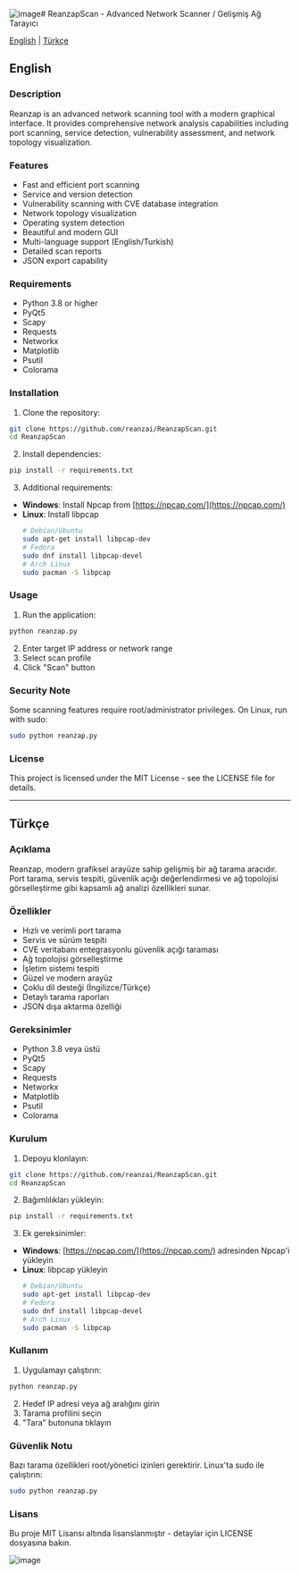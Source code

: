 ![image](https://github.com/user-attachments/assets/45672fbd-e958-451e-b144-73c6bb52e277)# ReanzapScan - Advanced Network Scanner / Gelişmiş Ağ Tarayıcı

[English](#english) | [Türkçe](#türkçe)

## English

### Description
Reanzap is an advanced network scanning tool with a modern graphical interface. It provides comprehensive network analysis capabilities including port scanning, service detection, vulnerability assessment, and network topology visualization.

### Features
- Fast and efficient port scanning
- Service and version detection
- Vulnerability scanning with CVE database integration
- Network topology visualization
- Operating system detection
- Beautiful and modern GUI
- Multi-language support (English/Turkish)
- Detailed scan reports
- JSON export capability

### Requirements
- Python 3.8 or higher
- PyQt5
- Scapy
- Requests
- Networkx
- Matplotlib
- Psutil
- Colorama

### Installation

1. Clone the repository:
```bash
git clone https://github.com/reanzai/ReanzapScan.git
cd ReanzapScan
```

2. Install dependencies:
```bash
pip install -r requirements.txt
```

3. Additional requirements:
- **Windows**: Install Npcap from [https://npcap.com/](https://npcap.com/)
- **Linux**: Install libpcap
  ```bash
  # Debian/Ubuntu
  sudo apt-get install libpcap-dev
  # Fedora
  sudo dnf install libpcap-devel
  # Arch Linux
  sudo pacman -S libpcap
  ```

### Usage
1. Run the application:
```bash
python reanzap.py
```

2. Enter target IP address or network range
3. Select scan profile
4. Click "Scan" button

### Security Note
Some scanning features require root/administrator privileges. On Linux, run with sudo:
```bash
sudo python reanzap.py
```

### License
This project is licensed under the MIT License - see the LICENSE file for details.

---

## Türkçe

### Açıklama
Reanzap, modern grafiksel arayüze sahip gelişmiş bir ağ tarama aracıdır. Port tarama, servis tespiti, güvenlik açığı değerlendirmesi ve ağ topolojisi görselleştirme gibi kapsamlı ağ analizi özellikleri sunar.

### Özellikler
- Hızlı ve verimli port tarama
- Servis ve sürüm tespiti
- CVE veritabanı entegrasyonlu güvenlik açığı taraması
- Ağ topolojisi görselleştirme
- İşletim sistemi tespiti
- Güzel ve modern arayüz
- Çoklu dil desteği (İngilizce/Türkçe)
- Detaylı tarama raporları
- JSON dışa aktarma özelliği

### Gereksinimler
- Python 3.8 veya üstü
- PyQt5
- Scapy
- Requests
- Networkx
- Matplotlib
- Psutil
- Colorama

### Kurulum

1. Depoyu klonlayın:
```bash
git clone https://github.com/reanzai/ReanzapScan.git
cd ReanzapScan
```

2. Bağımlılıkları yükleyin:
```bash
pip install -r requirements.txt
```

3. Ek gereksinimler:
- **Windows**: [https://npcap.com/](https://npcap.com/) adresinden Npcap'i yükleyin
- **Linux**: libpcap yükleyin
  ```bash
  # Debian/Ubuntu
  sudo apt-get install libpcap-dev
  # Fedora
  sudo dnf install libpcap-devel
  # Arch Linux
  sudo pacman -S libpcap
  ```

### Kullanım
1. Uygulamayı çalıştırın:
```bash
python reanzap.py
```

2. Hedef IP adresi veya ağ aralığını girin
3. Tarama profilini seçin
4. "Tara" butonuna tıklayın

### Güvenlik Notu
Bazı tarama özellikleri root/yönetici izinleri gerektirir. Linux'ta sudo ile çalıştırın:
```bash
sudo python reanzap.py
```

### Lisans
Bu proje MIT Lisansı altında lisanslanmıştır - detaylar için LICENSE dosyasına bakın. 

![image](https://github.com/user-attachments/assets/b7c9dce7-8d7c-4357-b5d6-1eead8d4b2d8)

